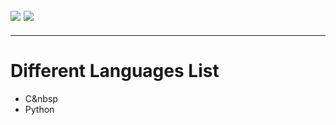 ![](https://img.shields.io/badge/made_with-C-bee5ed?colorA=eb4646&colorB=b52d2d&style=for-the-badge)
![](https://img.shields.io/badge/python-used-bee5ed?colorA=b0c92e&colorB=487d3e&style=for-the-badge&logo=python)
---
---


# Different Languages List
   * C&nbsp
   * Python

